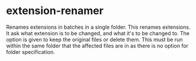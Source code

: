 # extension-renamer
Renames extensions in batches in a single folder.
This renames extensions. It ask what extension is to be changed, and what it's to be changed to. The option is given to keep the original files or delete them. This must be run within the same folder that the affected files are in as there is no option for folder specification.
